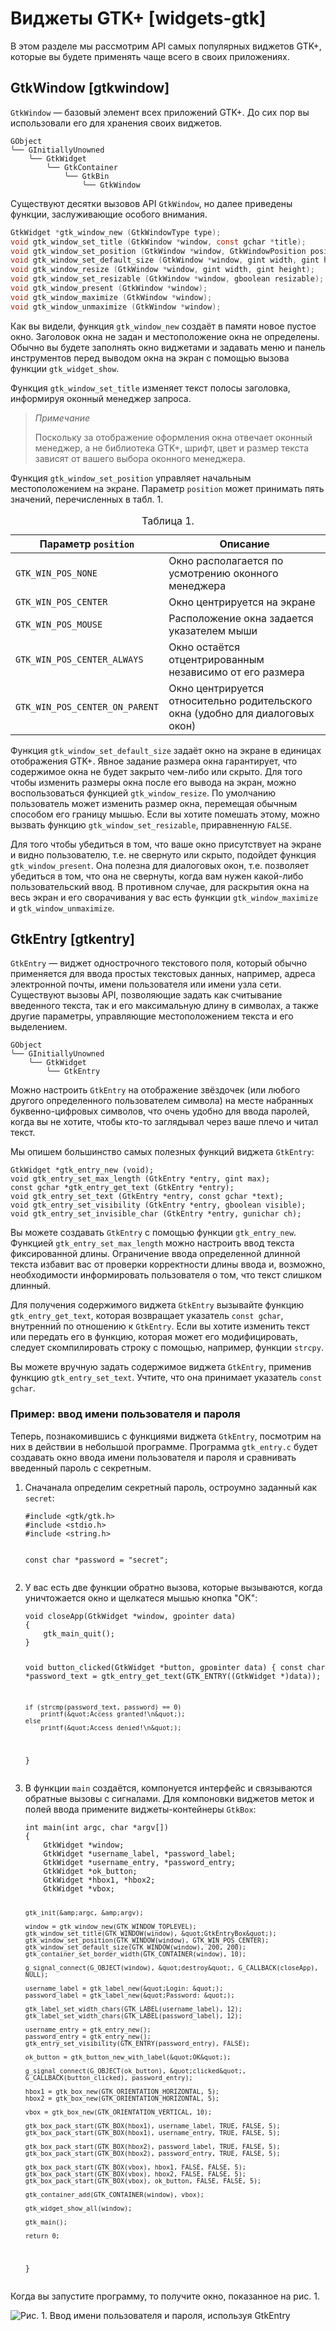 # Виджеты GTK+ [widgets-gtk]

В этом разделе мы рассмотрим API самых популярных виджетов GTK+, которые вы будете применять чаще всего в своих приложениях.

## GtkWindow [gtkwindow]

`GtkWindow` &mdash; базовый элемент всех приложений GTK+. До сих пор вы использовали его для хранения своих виджетов.

```nohighlight
GObject
╰── GInitiallyUnowned
    ╰── GtkWidget
        ╰── GtkContainer
            ╰── GtkBin
                ╰── GtkWindow
```

Существуют десятки вызовов API `GtkWindow`, но далее приведены функции, заслуживающие особого внимания.

```C
GtkWidget *gtk_window_new (GtkWindowType type);
void gtk_window_set_title (GtkWindow *window, const gchar *title);
void gtk_window_set_position (GtkWindow *window, GtkWindowPosition position);
void gtk_window_set_default_size (GtkWindow *window, gint width, gint height);
void gtk_window_resize (GtkWindow *window, gint width, gint height);
void gtk_window_set_resizable (GtkWindow *window, gboolean resizable);
void gtk_window_present (GtkWindow *window);
void gtk_window_maximize (GtkWindow *window);
void gtk_window_unmaximize (GtkWindow *window);
```

Как вы видели, функция `gtk_window_new` создаёт в памяти новое пустое окно. Заголовок окна не задан и местоположение окна не определены. Обычно вы будете заполнять окно виджетами и задавать меню и панель инструментов перед выводом окна на экран с помощью вызова функции `gtk_widget_show`.

Функция `gtk_window_set_title` изменяет текст полосы заголовка, информируя оконный менеджер запроса.

> *Примечание*
>
> Поскольку за отображение оформления окна отвечает оконный менеджер, а не библиотека GTK+, шрифт, цвет и размер текста зависят от вашего выбора оконного менеджера.

Функция `gtk_window_set_position` управляет начальным местоположением на экране. Параметр `position` может принимать пять значений, перечисленных в табл. 1.

<table class="table">
<caption>Таблица 1.</caption>
<colgroup>
<col class="col-md-4">
<col class="col-md-8">
</colgroup>
<thead>
<tr>
<th>Параметр <code>position</code></th>
<th>Описание</th>
</tr>
</thead>
<tbody>
<tr>
<td><code>GTK_WIN_POS_NONE</code></td>
<td>Окно располагается по усмотрению оконного менеджера</td>
</tr>
<tr>
<td><code>GTK_WIN_POS_CENTER</code></td>
<td>Окно центрируется на экране</td>
</tr>
<tr>
<td><code>GTK_WIN_POS_MOUSE</code></td>
<td>Расположение окна задается указателем мыши</td>
</tr>
<tr>
<td><code>GTK_WIN_POS_CENTER_ALWAYS</code></td>
<td>Окно остаётся отцентрированным независимо от его размера</td>
</tr>
<tr>
<td><code>GTK_WIN_POS_CENTER_ON_PARENT</code></td>
<td>Окно центрируется относительно родительского окна (удобно для диалоговых окон)</td>
</tr>
</tbody>
</table>

Функция `gtk_window_set_default_size` задаёт окно на экране в единицах отображения GTK+. Явное задание размера окна гарантирует, что содержимое окна не будет закрыто чем-либо или скрыто. Для того чтобы изменить размеры окна после его вывода на экран, можно воспользоваться функцией `gtk_window_resize`. По умолчанию пользователь может изменить размер окна, перемещая обычным способом его границу мышью. Если вы хотите помешать этому, можно вызвать функцию `gtk_window_set_resizable`, приравненную `FALSE`.

Для того чтобы убедиться в том, что ваше окно присутствует на экране и видно пользователю, т.е. не свернуто или скрыто, подойдет функция `gtk_window_present`. Она полезна для диалоговых окон, т.е. позволяет убедиться в том, что она не свернуты, когда вам нужен какой-либо пользовательский ввод. В противном случае, для раскрытия окна на весь экран и его сворачивания у вас есть функции `gtk_window_maximize` и `gtk_window_unmaximize`.


## GtkEntry [gtkentry]

`GtkEntry` &mdash; виджет однострочного текстового поля, который обычно применяется для ввода простых текстовых данных, например, адреса электронной почты, имени пользователя или имени узла сети. Существуют вызовы API, позволяющие задать как считывание введенного текста, так и его максимальную длину в символах, а также другие параметры, управляющие местоположением текста и его выделением.

```nohighlight
GObject
╰── GInitiallyUnowned
    ╰── GtkWidget
        ╰── GtkEntry
```

Можно настроить `GtkEntry` на отображение звёздочек (или любого другого определенного пользователем символа) на месте набранных буквенно-цифровых символов, что очень удобно для ввода паролей, когда вы не хотите, чтобы кто-то заглядывал через ваше плечо и читал текст.

Мы опишем большинство самых полезных функций виджета `GtkEntry`:

```
GtkWidget *gtk_entry_new (void);
void gtk_entry_set_max_length (GtkEntry *entry, gint max);
const gchar *gtk_entry_get_text (GtkEntry *entry);
void gtk_entry_set_text (GtkEntry *entry, const gchar *text);
void gtk_entry_set_visibility (GtkEntry *entry, gboolean visible);
void gtk_entry_set_invisible_char (GtkEntry *entry, gunichar ch);
```

Вы можете создавать `GtkEntry` с помощью функции `gtk_entry_new`. Функцией `gtk_entry_set_max_length` можно настроить ввод текста фиксированной длины. Ограничение ввода определенной длинной текста избавит вас от проверки корректности длины ввода и, возможно, необходимости информировать пользователя о том, что текст слишком длинный.

Для получения содержимого виджета `GtkEntry` вызывайте функцию `gtk_entry_get_text`, которая возвращает указатель `const gchar`, внутренний по отношению к `GtkEntry`. Если вы хотите изменить текст или передать его в функцию, которая может его модифицировать, следует скомпилировать строку с помощью, например, функции `strcpy`.

Вы можете вручную задать содержимое виджета `GtkEntry`, применив функцию `gtk_entry_set_text`. Учтите, что она принимает указатель `const gchar`.

### Пример: ввод имени пользователя и пароля

Теперь, познакомившись с функциями виджета `GtkEntry`, посмотрим на них в действии в небольшой программе. Программа `gtk_entry.c` будет создавать окно ввода имени пользователя и пароля и сравнивать введенный пароль с секретным.

<ol>
<li>
<p>Сначанала определим секретный пароль, остроумно заданный как <code>secret</code>:</p>
<pre><code class="C">#include &lt;gtk/gtk.h&gt;
#include &lt;stdio.h&gt;
#include &lt;string.h&gt;

const char *password = &quot;secret&quot;;
</code></pre>
</li>
<li>
<p>У вас есть две функции обратно вызова, которые вызываются, когда уничтожается окно и щелкатеся мышью кнопка "OK":</p>
<pre><code>void closeApp(GtkWidget *window, gpointer data)
{
    gtk_main_quit();
}

void button_clicked(GtkWidget *button, gpoвinter data)
{
    const char *password_text = gtk_entry_get_text(GTK_ENTRY((GtkWidget *)data));

    if (strcmp(password_text, password) == 0)
        printf(&quot;Access granted!\n&quot;);
    else
        printf(&quot;Access denied!\n&quot;);
}
</code></pre>
</li>
<li>
<p>В функции <code>main</code> создаётся, компонуется интерфейс и связываются обратные вызовы с сигналами. Для компоновки виджетов меток и полей ввода примените виджеты-контейнеры <code>GtkBox</code>:</p>
<pre><code>int main(int argc, char *argv[])
{
    GtkWidget *window;
    GtkWidget *username_label, *password_label;
    GtkWidget *username_entry, *password_entry;
    GtkWidget *ok_button;
    GtkWidget *hbox1, *hbox2;
    GtkWidget *vbox;

    gtk_init(&amp;argc, &amp;argv);

    window = gtk_window_new(GTK_WINDOW_TOPLEVEL);
    gtk_window_set_title(GTK_WINDOW(window), &quot;GtkEntryBox&quot;);
    gtk_window_set_position(GTK_WINDOW(window), GTK_WIN_POS_CENTER);
    gtk_window_set_default_size(GTK_WINDOW(window), 200, 200);
    gtk_container_set_border_width(GTK_CONTAINER(window), 10);

    g_signal_connect(G_OBJECT(window), &quot;destroy&quot;, G_CALLBACK(closeApp), NULL);

    username_label = gtk_label_new(&quot;Login: &quot;);
    password_label = gtk_label_new(&quot;Password: &quot;);

    gtk_label_set_width_chars(GTK_LABEL(username_label), 12);
    gtk_label_set_width_chars(GTK_LABEL(password_label), 12);

    username_entry = gtk_entry_new();
    password_entry = gtk_entry_new();
    gtk_entry_set_visibility(GTK_ENTRY(password_entry), FALSE);

    ok_button = gtk_button_new_with_label(&quot;OK&quot;);

    g_signal_connect(G_OBJECT(ok_button), &quot;clicked&quot;, G_CALLBACK(button_clicked), password_entry);

    hbox1 = gtk_box_new(GTK_ORIENTATION_HORIZONTAL, 5);
    hbox2 = gtk_box_new(GTK_ORIENTATION_HORIZONTAL, 5);

    vbox = gtk_box_new(GTK_ORIENTATION_VERTICAL, 10);

    gtk_box_pack_start(GTK_BOX(hbox1), username_label, TRUE, FALSE, 5);
    gtk_box_pack_start(GTK_BOX(hbox1), username_entry, TRUE, FALSE, 5);

    gtk_box_pack_start(GTK_BOX(hbox2), password_label, TRUE, FALSE, 5);
    gtk_box_pack_start(GTK_BOX(hbox2), password_entry, TRUE, FALSE, 5);

    gtk_box_pack_start(GTK_BOX(vbox), hbox1, FALSE, FALSE, 5);
    gtk_box_pack_start(GTK_BOX(vbox), hbox2, FALSE, FALSE, 5);
    gtk_box_pack_start(GTK_BOX(vbox), ok_button, FALSE, FALSE, 5);

    gtk_container_add(GTK_CONTAINER(window), vbox);

    gtk_widget_show_all(window);

    gtk_main();

    return 0;
}
</code></pre>
</li>
</ol>

Когда вы запустите программу, то получите окно, показанное на рис. 1.

![Рис. 1. Ввод имени пользователя и пароля, используя GtkEntry](images/gtk_entry.png)



